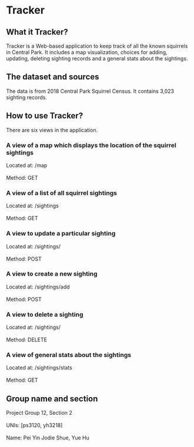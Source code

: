 Tracker
=
What it Tracker?
-
Tracker is a Web-based application to keep track of all the known squirrels in Central Park. It includes a map visualization, choices for adding, updating, deleting sighting records and a general stats about the sightings.

The dataset and sources
-
The data is from 2018 Central Park Squirrel Census. It contains 3,023 sighting records.

How to use Tracker?
-
There are six views in the application. 
### A view of a map which displays the location of the squirrel sightings<br>  
Located at: /map<br>  
Method: GET

### A view of a list of all squirrel sightings<br>  
Located at: /sightings<br>  
Method: GET

### A view to update a particular sighting<br>  
Located at: /sightings/<unique-squirrel-id><br>  
Method: POST
	
### A view to create a new sighting<br>  
Located at: /sightings/add<br>  
Method: POST

### A view to delete a sighting<br>  
Located at: /sightings/<unique-squirrel-id><br>  
Method: DELETE

### A view of general stats about the sightings<br>  
Located at: /sightings/stats<br>  
Method: GET

Group name and section
-
Project Group 12, Section 2<br>  
UNIs: [ps3120, yh3218] <br>  
Name: Pei Yin Jodie Shue, Yue Hu

